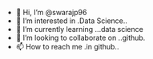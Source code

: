 - 👋 Hi, I’m @swarajp96
- 👀 I’m interested in .Data Science..
- 🌱 I’m currently learning ...data science
- 💞️ I’m looking to collaborate on ..github.
- 📫 How to reach me .in github..

<!---
swarajp96/swarajp96 is a ✨ special ✨ repository because its `README.md` (this file) appears on your GitHub profile.
You can click the Preview link to take a look at your changes.
--->
